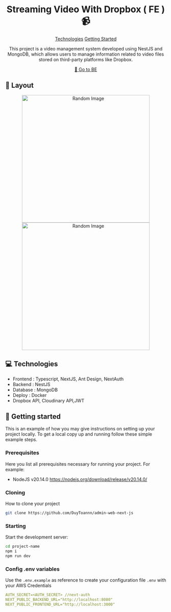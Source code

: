 

<h1 align="center" style="font-weight: bold;">Streaming Video With Dropbox ( FE ) 📹</h1>

<p align="center">
<a href="#tech">Technologies</a>
<a href="#started">Getting Started</a>

 
</p>


<p align="center">This project is a video management system developed using NestJS and MongoDB, which allows users to manage information related to video files stored on third-party platforms like Dropbox.</p>


<p align="center">
<a href="https://github.com/DuyToannn/admin-web-nest-js">📱 Go to BE</a>
</p>

<h2 id="layout">🎨 Layout</h2>

<p align="center">

<img src="https://i.imgur.com/6Et9cqg.png" alt="Random Image" width="400px">
<img src="https://picsum.photos/1080/1920" alt="Random Image" width="400px">
</p>

<h2 id="technologies">💻 Technologies</h2>

- Frontend : Typescript, NextJS, Ant Design, NextAuth
- Backend : NestJS
- Database : MongoDB
- Deploy : Docker
- Dropbox API, Cloudinary API,JWT

<h2 id="started">🚀 Getting started</h2>

This is an example of how you may give instructions on setting up your project locally. To get a local copy up and running follow these simple example steps.

<h3>Prerequisites</h3>

Here you list all prerequisites necessary for running your project. For example:

- NodeJS v20.14.0 https://nodejs.org/download/release/v20.14.0/

<h3>Cloning</h3>

How to clone your project

```bash
git clone https://github.com/DuyToannn/admin-web-next-js
```

<h3>Starting</h3>

Start the development server:

```bash
cd project-name
npm i
npm run dev
```


<h3>Config .env variables</h2>

Use the `.env.example` as reference to create your configuration file `.env` with your AWS Credentials

```yaml
AUTH_SECRET=<AUTH_SECRET> //next-auth
NEXT_PUBLIC_BACKEND_URL="http://localhost:8080"
NEXT_PUBLIC_FRONTEND_URL="http://localhost:3000"
```


